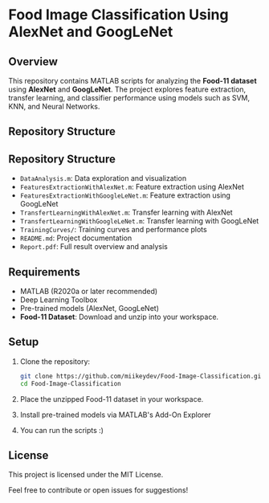 # Food Image Classification Using AlexNet and GoogLeNet

## Overview
This repository contains MATLAB scripts for analyzing the **Food-11 dataset** using **AlexNet** and **GoogLeNet**. The project explores feature extraction, transfer learning, and classifier performance using models such as SVM, KNN, and Neural Networks.

## Repository Structure

## Repository Structure

- `DataAnalysis.m`: Data exploration and visualization
- `FeaturesExtractionWithAlexNet.m`: Feature extraction using AlexNet
- `FeaturesExtractionWithGoogleLeNet.m`: Feature extraction using GoogLeNet
- `TransfertLearningWithAlexNet.m`: Transfer learning with AlexNet
- `TransfertLearningWithGoogleLeNet.m`: Transfer learning with GoogLeNet
- `TrainingCurves/`: Training curves and performance plots
- `README.md`: Project documentation
- `Report.pdf`: Full result overview and analysis






## Requirements
- MATLAB (R2020a or later recommended)
- Deep Learning Toolbox
- Pre-trained models (AlexNet, GoogLeNet)
- **Food-11 Dataset**: Download and unzip into your workspace.

## Setup
1. Clone the repository:
   ```bash
   git clone https://github.com/miikeydev/Food-Image-Classification.git
   cd Food-Image-Classification
   
2. Place the unzipped Food-11 dataset in your workspace.
3. Install pre-trained models via MATLAB's Add-On Explorer

4. You can run the scripts :)

## License
This project is licensed under the MIT License.

Feel free to contribute or open issues for suggestions!
